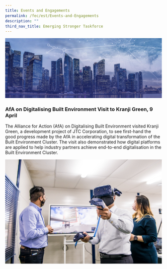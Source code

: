 ```yaml
---
title: Events and Engagements
permalink: /fec/est/Events-and-Engagements
description: ""
third_nav_title: Emerging Stronger Taskforce
---
```

![Banner](/images/FEC/fec%20_banner.jpg)

### AfA on Digitalising Built Environment Visit to Kranji Green, 9 April 

The Alliance for Action (AfA) on Digitalising Built Environment visited Kranji Green, a development project of JTC Corporation, to see first-hand the good progress made by the AfA in accelerating digital transformation of the Built Environment Cluster. The visit also demonstrated how digital platforms are applied to help industry partners achieve end-to-end digitalisation in the Built Environment Cluster.

![Kranji Green](/images/FEC/EST/Events%20and%20Engagements/EST%20_EventsKranjiGreen.jpg)